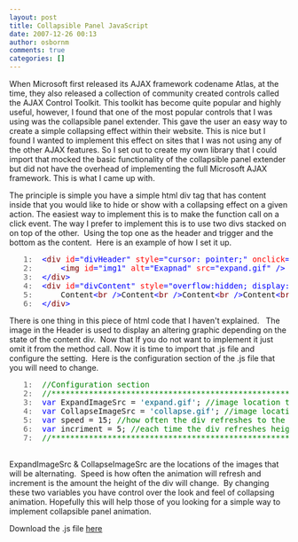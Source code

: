 ```yaml
---
layout: post
title: Collapsible Panel JavaScript
date: 2007-12-26 00:13
author: osbornm
comments: true
categories: []
---
```

<p>When Microsoft first released its AJAX framework codename Atlas, at the time, they also released a collection of community created controls called the AJAX Control Toolkit. This toolkit has become quite popular and highly useful, however, I found that one of the most popular controls that I was using was the collapsible panel extender. This gave the user an easy way to create a simple collapsing effect within their website. This is nice but I found I wanted to implement this effect on sites that I was not using any of the other AJAX features. So I set out to create my own library that I could import that mocked the basic functionality of the collapsible panel extender but did not have the overhead of implementing the full Microsoft AJAX framework. This is what I came up with.</p>
<p>The principle is simple you have a simple html div tag that has content inside that you would like to hide or show with a collapsing effect on a given action. The easiest way to implement this is to make the function call on a click event. The way I prefer to implement this is to use two divs stacked on on top of the other.  Using the top one as the header and trigger and the bottom as the content.  Here is an example of how I set it up.</p>
<div class="csharpcode">
<pre><span class="lnum">   1:  </span><span class="kwrd">&lt;</span><span class="html">div</span> <span class="attr">id</span><span class="kwrd">="divHeader"</span> <span class="attr">style</span><span class="kwrd">="cursor: pointer;"</span> <span class="attr">onclick</span><span class="kwrd">="toggleDiv('divContent', 'img1')"</span><span class="kwrd">&gt;</span></pre>
<pre><span class="lnum">   2:  </span>    <span class="kwrd">&lt;</span><span class="html">img</span> <span class="attr">id</span><span class="kwrd">="img1"</span> <span class="attr">alt</span><span class="kwrd">="Exapnad"</span> <span class="attr">src</span><span class="kwrd">="expand.gif"</span> <span class="kwrd">/&gt;</span> Header</pre>
<pre><span class="lnum">   3:  </span><span class="kwrd">&lt;/</span><span class="html">div</span><span class="kwrd">&gt;</span></pre>
<pre><span class="lnum">   4:  </span><span class="kwrd">&lt;</span><span class="html">div</span> <span class="attr">id</span><span class="kwrd">="divContent"</span> <span class="attr">style</span><span class="kwrd">="overflow:hidden; display:none;"</span><span class="kwrd">&gt;</span></pre>
<pre><span class="lnum">   5:  </span>    Content<span class="kwrd">&lt;</span><span class="html">br</span> <span class="kwrd">/&gt;</span>Content<span class="kwrd">&lt;</span><span class="html">br</span> <span class="kwrd">/&gt;</span>Content<span class="kwrd">&lt;</span><span class="html">br</span> <span class="kwrd">/&gt;</span>Content<span class="kwrd">&lt;</span><span class="html">br</span> <span class="kwrd">/&gt;</span></pre>
<pre><span class="lnum">   6:  </span><span class="kwrd">&lt;/</span><span class="html">div</span><span class="kwrd">&gt;</span></pre>
</div>
<style type="text/css">




.csharpcode, .csharpcode pre
{
	font-size: small;
	color: black;
	font-family: consolas, "Courier New", courier, monospace;
	background-color: #ffffff;
	/*white-space: pre;*/
}
.csharpcode pre { margin: 0em; }
.csharpcode .rem { color: #008000; }
.csharpcode .kwrd { color: #0000ff; }
.csharpcode .str { color: #006080; }
.csharpcode .op { color: #0000c0; }
.csharpcode .preproc { color: #cc6633; }
.csharpcode .asp { background-color: #ffff00; }
.csharpcode .html { color: #800000; }
.csharpcode .attr { color: #ff0000; }
.csharpcode .alt 
{
	background-color: #f4f4f4;
	width: 100%;
	margin: 0em;
}
.csharpcode .lnum { color: #606060; }</style>
<p>There is one thing in this piece of html code that I haven't explained.   The image in the Header is used to display an altering graphic depending on the state of the content div.  Now that If you do not want to implement it just omit it from the method call. Now it is time to import that .js file and configure the setting.  Here is the configuration section of the .js file that you will need to change.   </p>
<div class="csharpcode">
<pre><span class="lnum">   1:  </span><span class="rem">//Configuration section</span></pre>
<pre><span class="lnum">   2:  </span><span class="rem">//********************************************************</span></pre>
<pre><span class="lnum">   3:  </span><span class="kwrd">var</span> ExpandImageSrc = <span class="str">'expand.gif'</span>; <span class="rem">//image location to display when Div is collapsed</span></pre>
<pre><span class="lnum">   4:  </span><span class="kwrd">var</span> CollapseImageSrc = <span class="str">'collapse.gif'</span>; <span class="rem">//image location to display when Div is Expanded</span></pre>
<pre><span class="lnum">   5:  </span><span class="kwrd">var</span> speed = 15; <span class="rem">//how often the div refreshes to the new height</span></pre>
<pre><span class="lnum">   6:  </span><span class="kwrd">var</span> incriment = 5; <span class="rem">//each time the div refreshes height will be increased or deceased by this amount</span></pre>
<pre><span class="lnum">   7:  </span><span class="rem">//********************************************************</span></pre>
</div>
<style type="text/css">


.csharpcode, .csharpcode pre
{
	font-size: small;
	color: black;
	font-family: consolas, "Courier New", courier, monospace;
	background-color: #ffffff;
	/*white-space: pre;*/
}
.csharpcode pre { margin: 0em; }
.csharpcode .rem { color: #008000; }
.csharpcode .kwrd { color: #0000ff; }
.csharpcode .str { color: #006080; }
.csharpcode .op { color: #0000c0; }
.csharpcode .preproc { color: #cc6633; }
.csharpcode .asp { background-color: #ffff00; }
.csharpcode .html { color: #800000; }
.csharpcode .attr { color: #ff0000; }
.csharpcode .alt 
{
	background-color: #f4f4f4;
	width: 100%;
	margin: 0em;
}
.csharpcode .lnum { color: #606060; }</style>
<p><br />
ExpandImageSrc &amp; CollapseImageSrc are the locations of the images that will be alternating.  Speed is how often the animation will refresh and increment is the amount the height of the div will change.  By changing these two variables you have control over the look and feel of collapsing animation. Hopefully this will help those of you looking for a simple way to implement collapsible panel animation.</p>
<div class="wlWriterSmartContent" id="scid:fb3a1972-4489-4e52-abe7-25a00bb07fdf:079277e7-dee5-41f5-b7fd-f15770f60576" style="PADDING-RIGHT: 0px; DISPLAY: inline; PADDING-LEFT: 0px; PADDING-BOTTOM: 0px; MARGIN: 0px; PADDING-TOP: 0px">
<p>Download the .js file <a target="_blank" href="http://www.osbornm.com/blog/files/CollapsiblePanelJavaScript_E415/collapseableDIV.js">here</a></p>
</div>
